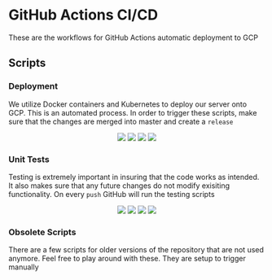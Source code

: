 # GitHub Actions CI/CD

These are the workflows for GitHub Actions automatic deployment to GCP

## Scripts

### Deployment

We utilize Docker containers and Kubernetes to deploy our server onto GCP. This is an automated process. In order to trigger these scripts, make sure that the changes are merged into master and create a `release`

<p align="center">
  <a href="https://github.com/DataBiosphere/FHIR/actions/workflows/publish-to-gke.fhir.yml/badge.svg" alt="FHIR - Deployment">
    <img src="https://github.com/DataBiosphere/FHIR/actions/workflows/publish-to-gke.fhir.yml/badge.svg" /></a>
  <a href="https://github.com/DataBiosphere/FHIR/actions/workflows/publish-to-gke.tcga.yml/badge.svg" alt="TCGA - Deployment">
    <img src="https://github.com/DataBiosphere/FHIR/actions/workflows/publish-to-gke.tcga.yml/badge.svg" /></a>
  <a href="https://github.com/DataBiosphere/FHIR/actions/workflows/publish-to-gke.anvil.yml/badge.svg" alt="ANVIL - Deployment">
    <img src="https://github.com/DataBiosphere/FHIR/actions/workflows/publish-to-gke.anvil.yml/badge.svg" /></a>
  <a href="https://github.com/DataBiosphere/FHIR/actions/workflows/build-and-deploy-to-app-engine.viewer.yml/badge.svg" alt="Viewer - Deployment">
    <img src="https://github.com/DataBiosphere/FHIR/actions/workflows/build-and-deploy-to-app-engine.viewer.yml/badge.svg" /></a>
</p>

### Unit Tests

Testing is extremely important in insuring that the code works as intended. It also makes sure that any future changes do not modify exisiting functionality. On every `push` GitHub will run the testing scripts

<p align="center">
  <a href="https://github.com/DataBiosphere/FHIR/workflows/FHIR%20-%20Tests/badge.svg" alt="FHIR - Tests">
    <img src="https://github.com/DataBiosphere/FHIR/workflows/FHIR%20-%20Tests/badge.svg" /></a>
  <a href="https://github.com/DataBiosphere/FHIR/workflows/TCGA%20-%20Tests/badge.svg" alt="TCGA - Tests">
    <img src="https://github.com/DataBiosphere/FHIR/workflows/TCGA%20-%20Tests/badge.svg" /></a>
  <a href="https://github.com/DataBiosphere/FHIR/workflows/ANVIL%20-%20Tests/badge.svg" alt="ANVIL - Tests">
    <img src="https://github.com/DataBiosphere/FHIR/workflows/ANVIL%20-%20Tests/badge.svg" /></a>
  <a href="https://github.com/DataBiosphere/FHIR/workflows/ANVIL%20-%20Tests/badge.svg" alt="Viewer - Tests">
    <img src="https://github.com/DataBiosphere/FHIR/workflows/Viewer%20-%20Tests/badge.svg" /></a>
</p>

### Obsolete Scripts

There are a few scripts for older versions of the repository that are not used anymore. Feel free to play around with these. They are setup to trigger manually
